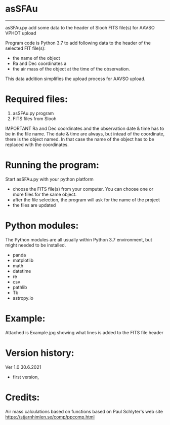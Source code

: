 # asSFAu
***********************************************
asSFAu.py  add some data to the header of Slooh FITS file(s) for AAVSO VPHOT upload

Program code is Python 3.7 to add following data to the header of the selected FIT file(s):
- the name of the object
- Ra and Dec coordinates a
- the air mass of the object at the time of the observation. 
 
This data addition simplifies the upload process for AAVSO upload.

Required files:
================
1. asSFAu.py program 
2. FITS files from Slooh 

IMPORTANT Ra and Dec coordinates and the observation date & time has to be in the file name. The date & time are always, but intead of the coordinate, there is the object named. In that case the name of the object has to be replaced with the coordinates.

Running the program:
====================
Start asSFAu.py with your python platform
- choose the FITS file(s) from your computer. You can choose one or more files for the same object.
- after the file selection, the program will ask for the name of the project
- the files are updated

Python modules:
===============
The Python modules are all usually within Python 3.7 environment, but might needed to be installed. 
- panda
- matplotlib
- math
- datetime
- re
- csv
- pathlib
- Tk
- astropy.io

Example:
========
Attached is Example.jpg showing what lines is added to the FITS file header

Version history:
================
Ver 1.0 30.6.2021
- first version, 

Credits:
========
Air mass calculations based on functions based on Paul Schlyter's web site https://stjarnhimlen.se/comp/ppcomp.html
